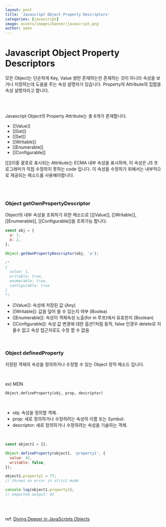 ```yaml
---
layout: post
title: 'Javascript Object Property Descriptors'
categories: [javascript]
image: assets/images/banner/javascript.png
author: yeon
---
```


# Javascript Object Property Descriptors

모든 Object는 단순하게 Key, Value 쌍만 존재하는만 존재하는 것이 아니라 속성을 보거나 지정하는데 도움을 주는 속성 설명자가 있습니다. Property의 Attribute의 집합을 속성 설명자라고 합니다.

<br><br>

Javascript Object의 Property Attribute는 총 6개가 존재합니다.

- [[Value]]
- [[Get]]
- [[Set]]
- [[Writable]]
- [[Enumerable]]
- [[Configurable]]

[[]]이중 괄호로 표시되는 Attribute는 ECMA 내부 속성을 표시하며, 이 속성은 JS 프로그래머가 직접 수정하지 못하는 code 입니다. 이 속성을 수정하기 위해서는 내부적으로 제공되는 메소드를 사용해야합니다.

<br><br>

### Object getOwnPropertyDescriptor

Object의 내부 속성을 조회하기 위한 메소드로 [[[Value]], [[Writable]], [[Enumerable]], [[Configurable]]을 조회가능 합니다.

```javascript
const obj = {
  a: 1,
  b: 2,
};

Object.getOwnPropertyDescriptor(obj, 'a');

/*
{
  value: 1,
  writable: true,
  enumerable: true,
  configurable: true
}
*/
```

- [[Value]]: 속성에 저장된 값 (Any)
- [[Writable]]: 값을 덮어 쓸 수 있는지 여부 (Boolea)
- [[Enumerable]]: 속성이 객체속성 노출(for in 루프)에서 유효한지 (Boolean)
- [[Configurable]]: 속성 값 변경에 대한 옵션?처럼 동작, false 인경우 delete로 지울수 없고 속성 접근자로도 수정 할 수 없음

<br>

### Object definedProperty

지정된 객체의 속성을 정의하거나 수정할 수 있는 Object 정적 메소드 입니다. <br>

<br>

ex) MDN

```
Object.defineProperty(obj, prop, descriptor)
```

<br>

- obj: 속성을 정의할 객체.
- prop: 새로 정의하거나 수정하려는 속성의 이름 또는 Symbol.
- descriptor: 새로 정의하거나 수정하려는 속성을 기술하는 객체.

<br>

```javascript
const object1 = {};

Object.defineProperty(object1, 'property1', {
  value: 42,
  writable: false,
});

object1.property1 = 77;
// throws an error in strict mode

console.log(object1.property1);
// expected output: 42
```

<br><br>

ref: [Diving Deeper in JavaScripts Objects](https://blog.bitsrc.io/diving-deeper-in-javascripts-objects-318b1e13dc12)

<br><br><br>
